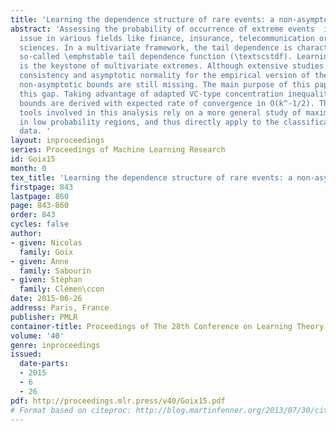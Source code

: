 ```yaml
---
title: 'Learning the dependence structure of rare events: a non-asymptotic study'
abstract: 'Assessing the probability of occurrence of extreme events  is a crucial
  issue in various fields like finance, insurance, telecommunication or environmental
  sciences. In a multivariate framework, the tail dependence is characterized by the
  so-called \emphstable tail dependence function (\textscstdf). Learning this structure
  is the keystone of multivariate extremes. Although extensive studies have proved
  consistency and asymptotic normality for the empirical version of the \textscstdf,
  non-asymptotic bounds are still missing. The main purpose of this paper is to fill
  this gap. Taking advantage of adapted VC-type concentration inequalities, upper
  bounds are derived with expected rate of convergence in O(k^-1/2). The concentration
  tools involved in this analysis rely on a more general study of maximal deviations
  in low probability regions, and thus directly apply to the classification of extreme
  data. '
layout: inproceedings
series: Proceedings of Machine Learning Research
id: Goix15
month: 0
tex_title: 'Learning the dependence structure of rare events: a non-asymptotic study'
firstpage: 843
lastpage: 860
page: 843-860
order: 843
cycles: false
author:
- given: Nicolas
  family: Goix
- given: Anne
  family: Sabourin
- given: Stéphan
  family: Clémen\ccon
date: 2015-06-26
address: Paris, France
publisher: PMLR
container-title: Proceedings of The 28th Conference on Learning Theory
volume: '40'
genre: inproceedings
issued:
  date-parts:
  - 2015
  - 6
  - 26
pdf: http://proceedings.mlr.press/v40/Goix15.pdf
# Format based on citeproc: http://blog.martinfenner.org/2013/07/30/citeproc-yaml-for-bibliographies/
---
```

